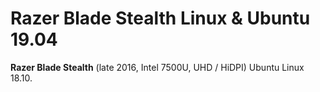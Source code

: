 # Razer Blade Stealth Linux & Ubuntu 19.04

**Razer Blade Stealth** (late 2016, Intel 7500U, UHD / HiDPI) Ubuntu Linux 18.10.
